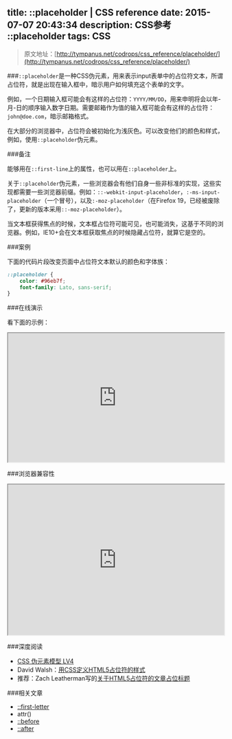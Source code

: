 title: ::placeholder | CSS reference
date: 2015-07-07 20:43:34
description: CSS参考 ::placeholder
tags: CSS
---

> 原文地址：[http://tympanus.net/codrops/css_reference/placeholder/](http://tympanus.net/codrops/css_reference/placeholder/)

###`::placeholder`是一种CSS伪元素，用来表示input表单中的占位符文本，所谓占位符，就是出现在输入框中，暗示用户如何填充这个表单的文字。

例如，一个日期输入框可能会有这样的占位符：`YYYY/MM/DD`，用来申明将会以年-月-日的顺序输入数字日期。需要邮箱作为值的输入框可能会有这样的占位符：`john@doe.com`，暗示邮箱格式。

在大部分的浏览器中，占位符会被初始化为浅灰色。可以改变他们的颜色和样式，例如，使用`::placeholder`伪元素。

<!--more-->

###备注

能够用在`::first-line`上的属性，也可以用在`::placeholder`上。

关于`::placeholder`伪元素，一些浏览器会有他们自身一些非标准的实现，这些实现都需要一些浏览器前缀。例如：`::-webkit-input-placeholder`，`:-ms-input-placeholder`（一个冒号），以及`:-moz-placeholder`（在Firefox 19，已经被废除了，更新的版本采用`::-moz-placeholder`）。

当文本框获得焦点的时候，文本框占位符可能可见，也可能消失，这基于不同的浏览器。例如，IE10+会在文本框获取焦点的时候隐藏占位符，就算它是空的。

###案例

下面的代码片段改变页面中占位符文本默认的颜色和字体族：

```css
::placeholder {
    color: #96eb7f;
    font-family: Lato, sans-serif;
}
```

###在线演示

看下面的示例：

<iframe src="http://tympanus.net/codrops-playground/SaraSoueidan/NZYjmfdZ/embed/result,html,css/" width="100%" height="300px"></iframe>

###浏览器兼容性

<iframe src="http://caniuse.com/input-placeholder/embed/" width="100%" height="350px"></iframe>

###深度阅读

* [CSS 伪元素模型 LV4](http://www.w3.org/TR/css-pseudo-4/#placeholder-pseudo)
* David Walsh：[用CSS定义HTML5占位符的样式](http://davidwalsh.name/html5-placeholder-css)
* 推荐：Zach Leatherman写的[关于HTML5占位符的文章占位标题](http://www.zachleat.com/web/placeholder/)

###相关文章

* [::first-letter](http://lesrecord.com/2015/07/04/CSS-reference-first-letter/)
* attr()
* [::before](http://lesrecord.com/2015/07/03/CSS-reference-before/)
* [::after](http://lesrecord.com/2015/07/02/CSS-reference-after/)